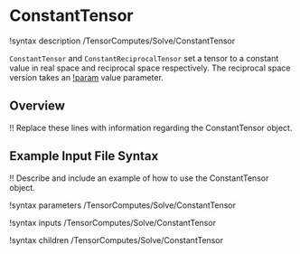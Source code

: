 # ConstantTensor

!syntax description /TensorComputes/Solve/ConstantTensor

`ConstantTensor` and `ConstantReciprocalTensor` set a tensor to a constant value in real space and reciprocal space respectively. The reciprocal space version takes an [!param](/TensorComputes/Solve/ConstantReciprocalTensor/imaginary) value parameter.

## Overview

!! Replace these lines with information regarding the ConstantTensor object.

## Example Input File Syntax

!! Describe and include an example of how to use the ConstantTensor object.

!syntax parameters /TensorComputes/Solve/ConstantTensor

!syntax inputs /TensorComputes/Solve/ConstantTensor

!syntax children /TensorComputes/Solve/ConstantTensor
